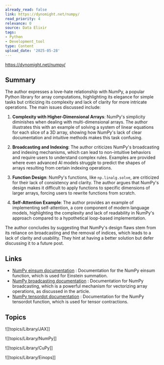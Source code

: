 ```yaml
---
already_read: false
link: https://dynomight.net/numpy/
read_priority: 4
relevance: 0
source: Data Elixir
tags:
- Python
- Development_tool
type: Content
upload_date: '2025-05-28'
---
```


https://dynomight.net/numpy/
## Summary

The author expresses a love-hate relationship with NumPy, a popular Python library for array computations, highlighting its elegance for simple tasks but criticizing its complexity and lack of clarity for more intricate operations. The main issues discussed include:

1. **Complexity with Higher-Dimensional Arrays**: NumPy's simplicity diminishes when dealing with multi-dimensional arrays. The author illustrates this with an example of solving a system of linear equations for each slice of a 3D array, showing how NumPy's lack of clear documentation and intuitive methods makes this task confusing.

2. **Broadcasting and Indexing**: The author criticizes NumPy's broadcasting and indexing mechanisms, which can lead to non-intuitive behaviors and require users to understand complex rules. Examples are provided where even advanced AI models struggle to predict the shapes of arrays resulting from certain indexing operations.

3. **Function Design**: NumPy's functions, like `np.linalg.solve`, are criticized for their lack of consistency and clarity. The author argues that NumPy's design makes it difficult to apply functions to specific dimensions of larger arrays, forcing users to rewrite functions from scratch.

4. **Self-Attention Example**: The author provides an example of implementing self-attention, a core component of modern language models, highlighting the complexity and lack of readability in NumPy's approach compared to a hypothetical loop-based implementation.

The author concludes by suggesting that NumPy's design flaws stem from its reliance on broadcasting and the removal of indices, which leads to a lack of clarity and usability. They hint at having a better solution but defer discussing it to a future post.
## Links

- [NumPy einsum documentation](https://numpy.org/doc/stable/reference/generated/numpy.einsum.html) : Documentation for the NumPy einsum function, which is used for Einstein summation.
- [NumPy broadcasting documentation](https://numpy.org/doc/stable/user/basics.broadcasting.html) : Documentation for NumPy broadcasting, which is a powerful mechanism for vectorizing array operations, as discussed in the article.
- [NumPy tensordot documentation](https://numpy.org/doc/stable/reference/generated/numpy.tensordot.html) : Documentation for the NumPy tensordot function, which is used for tensor contractions.

## Topics

![[topics/Library/JAX]]

![[topics/Library/NumPy]]

![[topics/Library/CuPy]]

![[topics/Library/Einops]]